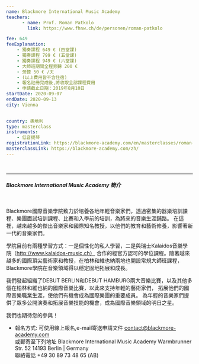 ```yaml
---
name: Blackmore International Music Academy
teachers:
      - name: Prof. Roman Patkolo
        link: https://www.fhnw.ch/de/personen/roman-patkolo

fee: 649
feeExplanation: 
    - 獨奏課程 649 € (四堂課)
    - 獨奏課程 799 € (五堂課)
    - 獨奏課程 949 € (六堂課)
    - 大師班期間全程旁聽 200 € 
    - 旁聽 50 € /天   
    - (以上費用皆不含住宿)
    - 報名註冊完成後,將收取全部課程費用
    - 申請截止日期：2019年8月10日
startDate: 2020-09-07
endDate: 2020-09-13
city: Vienna 
      

country: 奧地利
type: masterclass
instruments:
    - 低音提琴
registrationLink: https://blackmore-academy.com/en/masterclasses/roman-patkolo-vienna
masterclassLink: https://blackmore-academy.com/zh/
---
```

<br>
<hr/>




###### __Blackmore International Music Academy 簡介__<br>  
<br>
Blackmore國際音樂學院致力於培養各地年輕音樂家們，透過密集的器樂培訓課程、樂團面試培訓課程、比賽和入學前的培訓，為將來的音樂生涯鋪路。
在這裡，越來越多的傑出音樂家和國際知名教授，以他們的教育和藝術修養，影響著新一代的音樂家們。<br>

學院目前有兩種學習方式：一是個性化的私人學習，二是與瑞士Kalaidos音樂學院（http://www.kalaidos-music.ch）
合作的經官方認可的學位課程。隨著越來越多的國際頂尖藝術家和教授，在柏林和維也納兩地也開設常規大師班課程，
Blackmore學院在音樂領域得以穩定固地拓展和成長。

我們發起組織了DEBUT BERLIN和DEBUT HAMBURG兩大音樂比賽，以及其他多個在柏林和維也納的國際音樂比賽，以此來支持年輕的藝術家們，
拓展他們的國際音樂職業生涯，使他們有機會成為國際樂團的重要成員。
為年輕的音樂家們提供了眾多公開演奏和拓展音樂技能的機會，成為國際音樂領域的明日之星。

我們也期待您的參與！


- 報名方式: 
可使用線上報名,e-mail寄送申請文件 contact@blackmore-academy.com <br>
或郵寄至下列地址
Blackmore International Music Academy
Warmbrunner Str. 52
14193 Berlin | Germany <br>
聯絡電話 +49 30 89 73 48 65 (AB)

